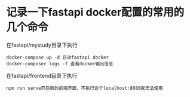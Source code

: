 # 记录一下fastapi docker配置的常用的几个命令

在fastapi/mystudy目录下执行
```
docker-compose up -d 启动fastapi docker
docker-composer logs -f 查看docker输出信息
```

在fastapi/frontend目录下执行
```
npm run serve开启新的前端界面，不执行这个localhost:8080就无法使用
```

